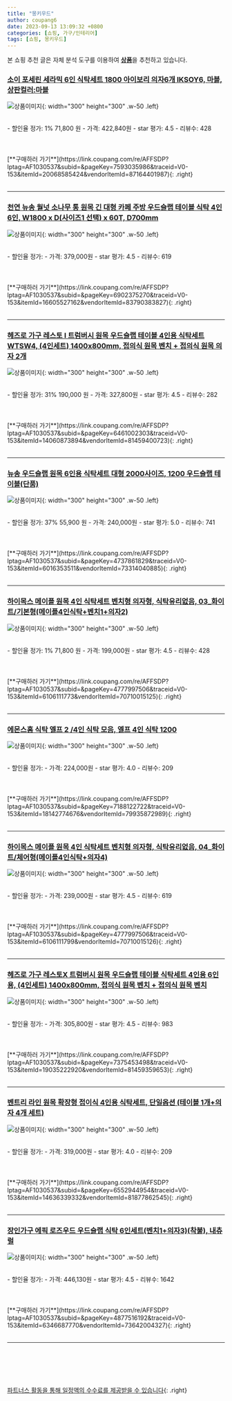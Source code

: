 ```yaml
---
title: "몽키우드"
author: coupang6
date: 2023-09-13 13:09:32 +0800
categories: [쇼핑, 가구/인테리어]
tags: [쇼핑, 몽키우드]
---
```


본 쇼핑 추천 글은 자체 분석 도구를 이용하여 [**상품**](https://link.coupang.com/a/bao1ui)을 추천하고 있습니다.

### [소이 포세린 세라믹 6인 식탁세트 1800 아이보리 의자6개 IKSOY6, 마블, 상판컬러:마블](https://link.coupang.com/re/AFFSDP?lptag=AF1030537&subid=&pageKey=7593035986&traceid=V0-153&itemId=20068585424&vendorItemId=87164401987)

![상품이미지](https://thumbnail8.coupangcdn.com/thumbnails/remote/230x230ex/image/vendor_inventory/2a3a/d95bbd1a992c4d52071d9bcc6d832e4da398a883e4f32067f0e39b6b7204.jpg){: width="300" height="300" .w-50 .left}


<br>
- 할인율 정가: 1%  71,800   원
- 가격: 422,840원
- star 평가: 4.5
- 리뷰수: 428
<br>
<br>
<br>
<br>
[**구매하러 가기**](https://link.coupang.com/re/AFFSDP?lptag=AF1030537&subid=&pageKey=7593035986&traceid=V0-153&itemId=20068585424&vendorItemId=87164401987){: .right}
<br>
<br>

---

### [천연 뉴송 월넛 소나무 통 원목 긴 대형 카페 주방 우드슬랩 테이블 식탁 4인 6인, W1800 x D(사이즈1 선택) x 60T, D700mm](https://link.coupang.com/re/AFFSDP?lptag=AF1030537&subid=&pageKey=6902375270&traceid=V0-153&itemId=16605527162&vendorItemId=83790383827)

![상품이미지](https://thumbnail10.coupangcdn.com/thumbnails/remote/230x230ex/image/vendor_inventory/bc83/1039b775087356798b4c4f9ab8be71aa627d2447d4181b6228bea32ceb62.jpeg){: width="300" height="300" .w-50 .left}


<br>
- 할인율 정가: 
- 가격: 379,000원
- star 평가: 4.5
- 리뷰수: 619
<br>
<br>
<br>
<br>
[**구매하러 가기**](https://link.coupang.com/re/AFFSDP?lptag=AF1030537&subid=&pageKey=6902375270&traceid=V0-153&itemId=16605527162&vendorItemId=83790383827){: .right}
<br>
<br>

---

### [헤즈로 가구 레스토 I 트럼버시 원목 우드슬랩 테이블 4인용 식탁세트 WTSW4, (4인세트) 1400x800mm, 접의식 원목 벤치 + 접의식 원목 의자 2개](https://link.coupang.com/re/AFFSDP?lptag=AF1030537&subid=&pageKey=6461002303&traceid=V0-153&itemId=14060873894&vendorItemId=81459400723)

![상품이미지](https://thumbnail10.coupangcdn.com/thumbnails/remote/230x230ex/image/vendor_inventory/e144/ea59aeafb8b2ae3e9de0050365bb063907228d070665f074f6c60f07a669.jpg){: width="300" height="300" .w-50 .left}


<br>
- 할인율 정가: 31%  190,000   원
- 가격: 327,800원
- star 평가: 4.5
- 리뷰수: 282
<br>
<br>
<br>
<br>
[**구매하러 가기**](https://link.coupang.com/re/AFFSDP?lptag=AF1030537&subid=&pageKey=6461002303&traceid=V0-153&itemId=14060873894&vendorItemId=81459400723){: .right}
<br>
<br>

---

### [뉴송 우드슬랩 원목 6인용 식탁세트 대형 2000사이즈, 1200 우드슬랩 테이블(단품)](https://link.coupang.com/re/AFFSDP?lptag=AF1030537&subid=&pageKey=4737861829&traceid=V0-153&itemId=6016353511&vendorItemId=73314040885)

![상품이미지](https://thumbnail9.coupangcdn.com/thumbnails/remote/230x230ex/image/vendor_inventory/f887/d5a69d11c0d8cda9fe5edf9f7dde73bad22cc63949764f293270eb801fbf.JPG){: width="300" height="300" .w-50 .left}


<br>
- 할인율 정가: 37%  55,900   원
- 가격: 240,000원
- star 평가: 5.0
- 리뷰수: 741
<br>
<br>
<br>
<br>
[**구매하러 가기**](https://link.coupang.com/re/AFFSDP?lptag=AF1030537&subid=&pageKey=4737861829&traceid=V0-153&itemId=6016353511&vendorItemId=73314040885){: .right}
<br>
<br>

---

### [하이목스 메이플 원목 4인 식탁세트 벤치형 의자형, 식탁유리없음, 03_화이트/기본형(메이플4인식탁+벤치1+의자2)](https://link.coupang.com/re/AFFSDP?lptag=AF1030537&subid=&pageKey=4777997506&traceid=V0-153&itemId=6106111773&vendorItemId=70710015125)

![상품이미지](https://thumbnail6.coupangcdn.com/thumbnails/remote/230x230ex/image/vendor_inventory/694c/1f7a0a4cf454deca454616be1c0eb2a9593322be92a3573d9e71178dd930.jpg){: width="300" height="300" .w-50 .left}


<br>
- 할인율 정가: 1%  71,800   원
- 가격: 199,000원
- star 평가: 4.5
- 리뷰수: 428
<br>
<br>
<br>
<br>
[**구매하러 가기**](https://link.coupang.com/re/AFFSDP?lptag=AF1030537&subid=&pageKey=4777997506&traceid=V0-153&itemId=6106111773&vendorItemId=70710015125){: .right}
<br>
<br>

---

### [에몬스홈 식탁 엘프 2 /4인 식탁 모음, 엘프 4인 식탁 1200](https://link.coupang.com/re/AFFSDP?lptag=AF1030537&subid=&pageKey=7188122722&traceid=V0-153&itemId=18142774676&vendorItemId=79935872989)

![상품이미지](https://thumbnail8.coupangcdn.com/thumbnails/remote/230x230ex/image/vendor_inventory/325f/1bc8e263df51574ae89399644e2f9d029b942b55ce661e21bc090aac3ad3.jpg){: width="300" height="300" .w-50 .left}


<br>
- 할인율 정가: 
- 가격: 224,000원
- star 평가: 4.0
- 리뷰수: 209
<br>
<br>
<br>
<br>
[**구매하러 가기**](https://link.coupang.com/re/AFFSDP?lptag=AF1030537&subid=&pageKey=7188122722&traceid=V0-153&itemId=18142774676&vendorItemId=79935872989){: .right}
<br>
<br>

---

### [하이목스 메이플 원목 4인 식탁세트 벤치형 의자형, 식탁유리없음, 04_화이트/체어형(메이플4인식탁+의자4)](https://link.coupang.com/re/AFFSDP?lptag=AF1030537&subid=&pageKey=4777997506&traceid=V0-153&itemId=6106111799&vendorItemId=70710015126)

![상품이미지](https://thumbnail9.coupangcdn.com/thumbnails/remote/230x230ex/image/vendor_inventory/b4de/fcafd727ecfad6156178c51044c846dc53b51eed177cb2878b19e7ecb4fc.jpg){: width="300" height="300" .w-50 .left}


<br>
- 할인율 정가: 
- 가격: 239,000원
- star 평가: 4.5
- 리뷰수: 619
<br>
<br>
<br>
<br>
[**구매하러 가기**](https://link.coupang.com/re/AFFSDP?lptag=AF1030537&subid=&pageKey=4777997506&traceid=V0-153&itemId=6106111799&vendorItemId=70710015126){: .right}
<br>
<br>

---

### [헤즈로 가구 레스토X 트럼버시 원목 우드슬랩 테이블 식탁세트 4인용 6인용, (4인세트) 1400x800mm, 접의식 원목 벤치 + 접의식 원목 벤치](https://link.coupang.com/re/AFFSDP?lptag=AF1030537&subid=&pageKey=7375453498&traceid=V0-153&itemId=19035222920&vendorItemId=81459359653)

![상품이미지](https://thumbnail10.coupangcdn.com/thumbnails/remote/230x230ex/image/vendor_inventory/344c/d8a584be4ba1fbcbca4417e87fb8ef7303ce58bfa9e31e878e385368db0f.jpg){: width="300" height="300" .w-50 .left}


<br>
- 할인율 정가: 
- 가격: 305,800원
- star 평가: 4.5
- 리뷰수: 983
<br>
<br>
<br>
<br>
[**구매하러 가기**](https://link.coupang.com/re/AFFSDP?lptag=AF1030537&subid=&pageKey=7375453498&traceid=V0-153&itemId=19035222920&vendorItemId=81459359653){: .right}
<br>
<br>

---

### [벤트리 라인 원목 확장형 접이식 4인용 식탁세트, 단일옵션 (테이블 1개+의자 4개 세트)](https://link.coupang.com/re/AFFSDP?lptag=AF1030537&subid=&pageKey=6552944954&traceid=V0-153&itemId=14636339332&vendorItemId=81877862545)

![상품이미지](https://thumbnail7.coupangcdn.com/thumbnails/remote/230x230ex/image/vendor_inventory/dc90/ec6f84aabde3366bc10b517e3de8f21d60a5dc2f6c2f921124d4c6f83136.jpg){: width="300" height="300" .w-50 .left}


<br>
- 할인율 정가: 
- 가격: 319,000원
- star 평가: 4.0
- 리뷰수: 209
<br>
<br>
<br>
<br>
[**구매하러 가기**](https://link.coupang.com/re/AFFSDP?lptag=AF1030537&subid=&pageKey=6552944954&traceid=V0-153&itemId=14636339332&vendorItemId=81877862545){: .right}
<br>
<br>

---

### [장인가구 에픽 로즈우드 우드슬랩 식탁 6인세트(벤치1+의자3)(착불), 내츄럴](https://link.coupang.com/re/AFFSDP?lptag=AF1030537&subid=&pageKey=4877516192&traceid=V0-153&itemId=6346687770&vendorItemId=73642004327)

![상품이미지](https://thumbnail6.coupangcdn.com/thumbnails/remote/230x230ex/image/vendor_inventory/bffe/0656c42be285e5dcb1b3b02243fd8a7d9c5111dddddc67f666fe25343229.jpg){: width="300" height="300" .w-50 .left}


<br>
- 할인율 정가: 
- 가격: 446,130원
- star 평가: 4.5
- 리뷰수: 1642
<br>
<br>
<br>
<br>
[**구매하러 가기**](https://link.coupang.com/re/AFFSDP?lptag=AF1030537&subid=&pageKey=4877516192&traceid=V0-153&itemId=6346687770&vendorItemId=73642004327){: .right}
<br>
<br>

---
<br><br><br><br><br> [파트너스 활동을 통해 일정액의 수수료를 제공받을 수 있습니다](https://link.coupang.com/a/bao1ui){: .right}